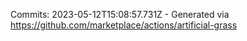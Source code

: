 Commits: 2023-05-12T15:08:57.731Z - Generated via https://github.com/marketplace/actions/artificial-grass
<br>
